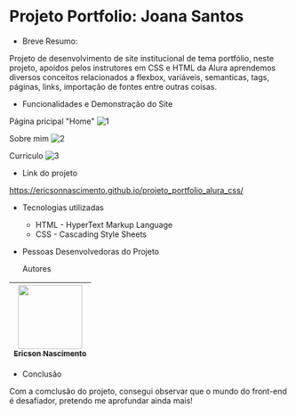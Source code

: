 # Projeto Portfolio: Joana Santos

* Breve Resumo:

Projeto de desenvolvimento de site institucional de tema portfólio, neste projeto, apoidos pelos instrutores em CSS e HTML da Alura aprendemos diversos conceitos relacionados a flexbox, variáveis, semanticas, tags, páginas, links, importação de fontes entre outras coisas.

* Funcionalidades e Demonstração do Site

Página pricipal "Home"
![1](https://github.com/user-attachments/assets/2819fc10-0fc2-44c4-962f-0b5f791b2e05)

Sobre mim
![2](https://github.com/user-attachments/assets/68d68f30-3558-4af9-b64f-56e25a395ce9)

Curriculo
![3](https://github.com/user-attachments/assets/2554d38c-291f-4eb2-bce5-c44fd51104ea)

* Link do projeto

https://ericsonnascimento.github.io/projeto_portfolio_alura_css/

* Tecnologias utilizadas

  * HTML - HyperText Markup Language
  * CSS - Cascading Style Sheets

* Pessoas Desenvolvedoras do Projeto

  Autores

| [<img loading="lazy" src="https://avatars.githubusercontent.com/u/9308189?v=4" width=115><br><sub>Ericson Nascimento</sub>](https://github.com/ericsonnascimento) |
| :---: |

* Conclusão

Com a comclusão do projeto, consegui observar que o mundo do front-end é desafiador, pretendo me aprofundar ainda mais!
